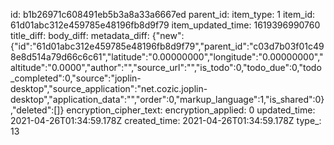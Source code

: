 id: b1b26971c608491eb5b3a8a33a6667ed
parent_id: 
item_type: 1
item_id: 61d01abc312e459785e48196fb8d9f79
item_updated_time: 1619396990760
title_diff: 
body_diff: 
metadata_diff: {"new":{"id":"61d01abc312e459785e48196fb8d9f79","parent_id":"c03d7b03f01c498e8d514a79d66c6c61","latitude":"0.00000000","longitude":"0.00000000","altitude":"0.0000","author":"","source_url":"","is_todo":0,"todo_due":0,"todo_completed":0,"source":"joplin-desktop","source_application":"net.cozic.joplin-desktop","application_data":"","order":0,"markup_language":1,"is_shared":0},"deleted":[]}
encryption_cipher_text: 
encryption_applied: 0
updated_time: 2021-04-26T01:34:59.178Z
created_time: 2021-04-26T01:34:59.178Z
type_: 13